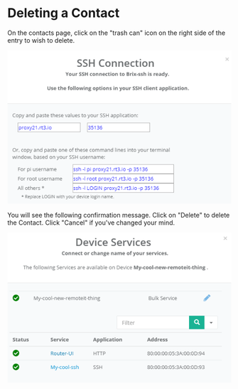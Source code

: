# Deleting a Contact

On the contacts page, click on the "trash can" icon on the right side of the entry to wish to delete.

![](../../.gitbook/assets/image%20%2868%29.png)

You will see the following confirmation message.  Click on "Delete" to delete the Contact.  Click "Cancel" if you've changed your mind.

![](../../.gitbook/assets/image%20%28143%29.png)


